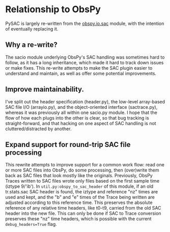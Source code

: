 # Relationship to ObsPy

PySAC is largely re-written from the
[obspy.io.sac](https://github.com/obspy/obspy/tree/master/obspy/io/sac) module,
with the intention of eventually replacing it.

## Why a re-write?

The sacio module underlying ObsPy's SAC handling was sometimes hard to follow,
as it has a long inheritance, which made it hard to track down issues or make
fixes. This re-write attempts to make the SAC plugin easier to understand and
maintain, as well as offer some potential improvements.

## Improve maintainability.

I've split out the header specification (header.py), the low-level array-based
SAC file I/O (arrayio.py), and the object-oriented interface (sactrace.py),
whereas it was previously all within one sacio.py module. I hope that the flow
of how each plugs into the other is clear, so that bug tracking is
straight-forward, and that hacking on one aspect of SAC handling is not
cluttered/distracted by another.

## Expand support for round-trip SAC file processing

This rewrite attempts to improve support for a common work flow: read one or
more SAC files into ObsPy, do some processing, then (over)write them back as
SAC files that look mostly like the originals. Previously, ObsPy Traces written
to SAC files wrote only files based on the first sample time (iztype 9/'ib').
In `util.py:obspy_to_sac_header` of this module, if an old tr.stats.sac SAC
header is found, the iztype and reference "nz" times are used and kept, and the
"b" and "e" times of the Trace being written are adjusted according to this
reference time. This preserves the absolute reference of any relative time
headers, like t0-t9, carried from the old SAC header into the new file. This
can only be done if SAC to Trace conversion preserves these "nz" time headers,
which is possible with the current `debug_headers=True` flag.
